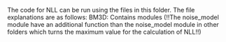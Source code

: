 The code for NLL can be run using the files in this folder. The file explanations are as follows:
BM3D: Contains modules (!!The noise_model module have an additional function than the noise_model module in other folders which turns the maximum value for the calculation of NLL!!)
